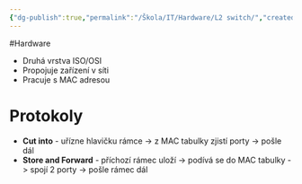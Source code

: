 ```yaml
---
{"dg-publish":true,"permalink":"/Škola/IT/Hardware/L2 switch/","created":"2023-12-14T19:19:36.463+01:00","updated":"2024-03-13T18:18:21.865+01:00"}
---
```


#Hardware

- Druhá vrstva ISO/OSI
- Propojuje zařízení v síti
- Pracuje s MAC adresou
# Protokoly
- **Cut into** - uřízne hlavičku rámce -> z MAC tabulky zjistí porty -> pošle dál
- **Store and Forward** - příchozí rámec uloží -> podívá se do MAC tabulky -> spojí 2 porty -> pošle rámec dál

